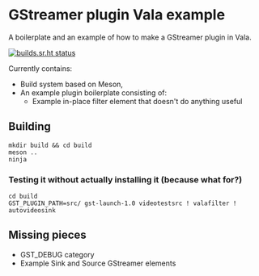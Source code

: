 # GStreamer plugin Vala example

A boilerplate and an example of how to make a GStreamer plugin in Vala.

[![builds.sr.ht status](https://builds.sr.ht/~michalr/vala-gstreamer-plugin-example.svg)](https://builds.sr.ht/~michalr/vala-gstreamer-plugin-example?)

Currently contains:

 * Build system based on Meson,
 * An example plugin boilerplate consisting of:
   * Example in-place filter element that doesn't do anything useful

## Building

```
mkdir build && cd build
meson ..
ninja
```

### Testing it without actually installing it (because what for?)

```
cd build
GST_PLUGIN_PATH=src/ gst-launch-1.0 videotestsrc ! valafilter ! autovideosink
```

## Missing pieces

 * GST_DEBUG category
 * Example Sink and Source GStreamer elements

